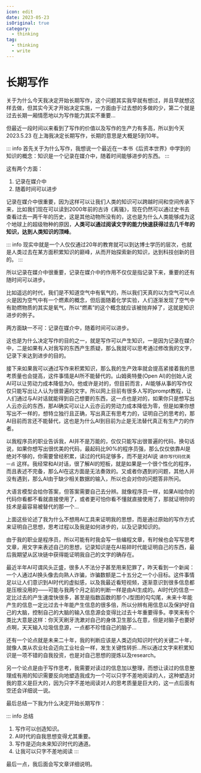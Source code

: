 ```yaml
---
icon: edit
date: 2023-05-23
isOriginal: true
category:
  - thinking
tag:
  - thinking
  - write
---
```


# 长期写作

关于为什么今天我决定开始长期写作，这个问题其实我早就有想过，并且早就想这样去做，但其实今天才开始决定实施，一方面由于过去想的多做的少，第二个就是过去长期一厢情愿地以为写作能力其实不重要…

但最近一段时间以来看到了写作的价值以及写作的生产力有多高，所以到今天2023.5.23 在上海我决定长期写作，长期的意思是大概是5到10年。

::: info
首先关于为什么写作，我想说一个最近在一本书《后资本世界》中学到的知识的概念：知识是一个记录在媒介中，随着时间能够进步的东西。
:::

这有两个方面：

1. 记录在媒介中
2. 随着时间可以进步

记录在媒介中很重要，因为这样可以让我们人类的知识可以跨越时间和空间传承下来，比如我们现在可以读到2000年前的古诗《离骚》，现在仍然可以通过史书去查看过去一两千年的历史，这是其他动物所没有的，这也是为什么人类能够成为这个地球上的超级物种的原因，**人类可以通过阅读文字的能力快速获得过去几千年的知识，达到人类知识的顶峰**。

::: info
现实中就是一个人仅仅通过20年的教育就可以到达博士学历的层次，也就是人类过去在某方面积累知识的巅峰，从而开始探索新的知识，达到科技创新的目的。
:::

所以记录在媒介中很重要，记录在媒介中的作用不仅仅是指记录下来，重要的还有随时间可以进步。

比如遥远的时代，我们是不知道空气中有氧气的，所以我们天真的以为空气可以点火是因为空气中有一个燃素的概念，但后面随着化学实验，人们逐渐发现了空气中有助燃物质的其实是氧气，所以“燃素”的这个概念就应该被抛弃掉了，这就是知识进步的例子。

两方面缺一不可：记录在媒介中，随着时间可以进步。

这也是为什么决定写作的目的之一，就是写作可以产生知识，一是因为记录在媒介中，二是如果有人对我写的东西产生质疑，那么我就可以思考通过修改我的文字，记录下来达到进步的目的。

接下来如果我可以通过写作来积累知识，那么我的生产效率就会提高紧接着我的思考质量也会提高，这件事情是AI所不能替代的。山姆奥特曼(Open AI)的创始人说AI可以让劳动力成本降低为0。他或许是对的，但目前而言，AI能够从事的写作仅仅只能写出让人认为很普遍的文字。所以网上目前有很多人写的prompt教程，让人们通过与AI对话就能得到自己想要的东西，这一点也是对的，如果你只是想写出人云亦云的东西，那AI确实可以让人云亦云的劳动力成本降低为零，但是如果你想写出不一样的，想特立独行且正确，写出真正有思考力的，证明自己的思考的，那AI目前而言还不能替代，这也是为什么AI到目前为止是无法替代真正有生产力的作者。

以我程序员的职业告诉我，AI并不是万能的，仅仅只能写出很普遍的代码，换句话说，如果你想写出很优美的代码，最起码比90%的程序员强，那么仅仅依靠AI是绝对不够的，你需要曾经积累，读过的代码足够多，而不是对AI说 `请你写代码优美一点` 这样。我经常和AI对话，很了解AI的短板，就是如果是一个很个性化的程序，而且表述不完备，那么AI在这方面是无法奏效的。又或者你遇到的问题，其他人并没有遇到，那么AI由于缺少相关数据的输入，所以也会对你的问题答非所问。

大语言模型会给你答案，但答案需要自己去分辨。就像程序员一样，如果AI给你的代码你看都不看就直接使用了，或者更可怕你看不懂就直接使用了，那就证明你的技术是最容易被替代的那一个…

上面这些论述了我为什么不想用AI工具来证明我的思想，而是通过原始的写作方式来证明自己思想，思考过程以及我是如何进步的，以及记录知识的。

由于我的职业是程序员，所以可能有时我会写一些编程文章，有时候也会写写思考文章，用文字来表述自己的思想，记录知识是在AI易碎时代能证明自己的东西，最后我期望从区块链中获得能证明我自己的文字的确存在。

最近半年AI可谓风头正盛，很多人不法分子甚至用来犯罪了，昨天看到一个新闻：一个人通过AI换头像去向熟人诈骗，诈骗数额是二十五分之一个小目标。这件事情足以让人们意识到AI时代的虚拟感，以及我最近看短视频，逐渐意识到很多信息都是压根没用的——可能与我两个月之前的判断一样是由AI生成的。AI时代的信息一定比过去的产生速度快很多，甚至是指数函数的那个J型图的勾勾尾，未来十年能产生的信息一定比过去十年能产生信息的很多倍，所以分辨有用信息以及保护好自己的大脑，控制自己的大脑的输入信息源会变得比过去十年重要得多。李笑来有个类比大意是这样：你天天刷牙洗漱对自己的身体卫生那么在意，但是对脑子也要好点啊，天天输入垃圾信息源，一点都不珍惜自己的脑子…

还有一个论点就是未来二十年，我的判断应该是人类迈向知识时代的关键二十年，就像人类从农业社会迈向工业社会一样，发生关键性转折…所以通过文字来积累知识是一项不错的自我投资，也是对自己思想的提炼以及research。

另一个论点是由于写作思考，我需要对读过的信息加以整理，而想让读过的信息整理成有用的知识需要反向地塑造我成为一个可以只字不差地阅读的人，这种塑造对我的意义是巨大的，因为只字不差地阅读对人的思考质量是巨大的，这一点后面有空还会详细说一说。

最后总结一下我为什么决定开始长期写作：

::: info 总结
1. 写作可以创造知识。
2. AI时代的自我思想变得尤其重要。
3. 写作是迈向未来知识时代的通道。
4. 让我可以只字不差地阅读
:::

最后一点，我后面会写文章详细说明。